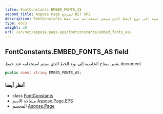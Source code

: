 ```yaml
---
title: FontConstants.EMBED_FONTS_AS
second_title: Aspose.Page لمرجع NET API
description: FontConstants مجال. يشير مفتاح الخاصية إلى نوع الخط الذي سيتم استخدامه عند حفظ document
type: docs
weight: 30
url: /ar/net/aspose.page.eps/fontconstants/embed_fonts_as/
---
```

## FontConstants.EMBED_FONTS_AS field

يشير مفتاح الخاصية إلى نوع الخط الذي سيتم استخدامه عند حفظ document

```csharp
public const string EMBED_FONTS_AS;
```

### أنظر أيضا

* class [FontConstants](../)
* مساحة الاسم [Aspose.Page.EPS](../../fontconstants/)
* المجسم [Aspose.Page](../../../)


